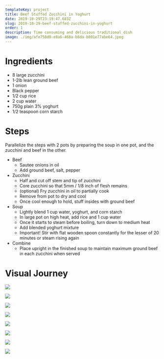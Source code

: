 ```yaml
---
templateKey: project
title: Beef Stuffed Zucchini in Yoghurt
date: 2019-10-29T23:19:47.683Z
slug: 2019-10-29-beef-stuffed-zucchini-in-yoghurt
order: 1
description: Time consuming and delicious traditional dish
image: ./img/afe758d0-e8a6-468a-b6da-b801e77abe64.jpeg
---
```


# Ingredients

- 8 large zucchini
- 1-2lb lean ground beef
- 1 onion
- Black pepper
- 1/2 cup rice
- 2 cup water
- 750g plain 3% yoghurt
- 1/2 teaspoon corn starch

# Steps

Parallelize the steps with 2 pots by preparing the soup in one pot, and the zucchini and beef in the other.

- Beef
  - Sautee onions in oil
  - Add ground beef, salt, pepper
- Zucchini
  - Half and cut off stem and tip of zucchini
  - Core zucchini so that 5mm / 1/8 inch of flesh remains
  - (optional) Fry zucchini in oil to partially cook
  - Remove from pot to dry and cool
  - Once cool enough to hold, stuff insides with ground beef
- Soup
  - Lightly blend 1 cup water, yoghurt, and corn starch
  - In large pot on high heat, add rice and 1 cup water
  - Once it starts to steam before boiling, turn down to medium heat
  - Add blended yoghurt mixture
  - Important! Stir with flat wooden spoon constantly for the lesser of 20 minutes or steam rising again
- Combine
  - Place upright in the finished soup to maintain maximum ground beef in each zucchini when served

# Visual Journey

![](/img/b56c0ecb-e40a-46a7-84ae-2291ff94b508.jpeg)

![](/img/0fede0cf-2a5e-4276-9ff1-08ea1ad91300.jpeg)

![](/img/401763b3-65e7-4067-ac6e-3e6276f948fa.jpeg)

![](/img/391cfc1b-f8eb-4556-a4bb-76f975a86a45.jpeg)

![](/img/2100730f-5c5c-481d-9865-cb7249a16780.jpeg)

![](/img/418edf34-f48a-4fde-9484-fa73ca4a754e.jpeg)

![](/img/8a8b1a46-9fda-4a0d-ae06-f18f7a392b25.jpeg)

![](/img/3babae0a-197b-4a53-9aac-fa931c912335.jpeg)
